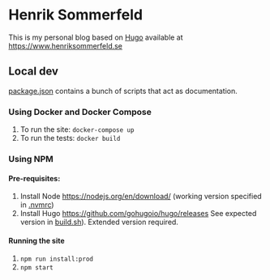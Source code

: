 # Henrik Sommerfeld

This is my personal blog based on [Hugo][1] available at <https://www.henriksommerfeld.se>

## Local dev

[package.json](./package.json) contains a bunch of scripts that act as documentation.

### Using Docker and Docker Compose
1. To run the site: `docker-compose up`
2. To run the tests: `docker build`

### Using NPM

#### Pre-requisites:
1. Install Node https://nodejs.org/en/download/ (working version specified in [.nvmrc](./.nvmrc))
2. Install Hugo https://github.com/gohugoio/hugo/releases See expected version in [build.sh](./scripts/build.sh)). Extended version required.

#### Running the site
1. `npm run install:prod`
2. `npm start`

[1]: http://gohugo.io/
